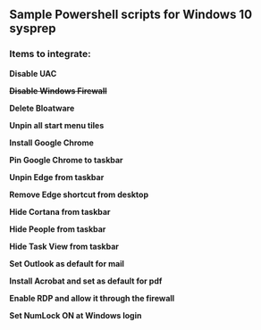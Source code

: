 <h2>Sample Powershell scripts for Windows 10 sysprep</h2>
<h3>Items to integrate:</h3>
<p><strong>Disable UAC</strong></p>
<p><span style="text-decoration: line-through;"><strong>Disable Windows Firewall</strong></span></p>
<p><strong>Delete Bloatware</strong></p>
<p><strong>Unpin all start menu tiles</strong></p>
<p><strong>Install Google Chrome</strong></p>
<p><strong>Pin Google Chrome to taskbar</strong></p>
<p><strong>Unpin Edge from taskbar</strong></p>
<p><strong>Remove Edge shortcut from desktop</strong></p>
<p><strong>Hide Cortana from taskbar</strong></p>
<p><strong>Hide People from taskbar</strong></p>
<p><strong>Hide Task View from taskbar</strong></p>
<p><strong>Set Outlook as default for mail</strong></p>
<p><strong>Install Acrobat and set as default for pdf</strong></p>
<p><strong>Enable RDP and allow it through the firewall</strong></p>
<p><strong>Set NumLock ON at Windows login</strong></p>

